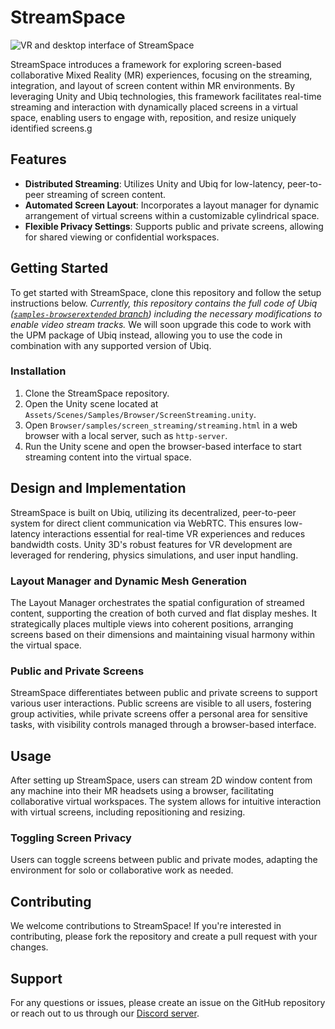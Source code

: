 # StreamSpace

![VR and desktop interface of StreamSpace](https://github.com/UCL-VR/StreamSpace/assets/1269004/4e2f73f9-3969-4dc9-969d-febbc95dab17)

StreamSpace introduces a framework for exploring screen-based collaborative Mixed Reality (MR) experiences, focusing on the streaming, integration, and layout of screen content within MR environments. By leveraging Unity and Ubiq technologies, this framework facilitates real-time streaming and interaction with dynamically placed screens in a virtual space, enabling users to engage with, reposition, and resize uniquely identified screens.g

## Features

- **Distributed Streaming**: Utilizes Unity and Ubiq for low-latency, peer-to-peer streaming of screen content.
- **Automated Screen Layout**: Incorporates a layout manager for dynamic arrangement of virtual screens within a customizable cylindrical space.
- **Flexible Privacy Settings**: Supports public and private screens, allowing for shared viewing or confidential workspaces.

## Getting Started

To get started with StreamSpace, clone this repository and follow the setup instructions below. *Currently, this repository contains the full code of Ubiq ([`samples-browserextended` branch](https://github.com/UCL-VR/ubiq/tree/samples-browserextended)) including the necessary modifications to enable video stream tracks.* We will soon upgrade this code to work with the UPM package of Ubiq instead, allowing you to use the code in combination with any supported version of Ubiq.

### Installation

1. Clone the StreamSpace repository.
2. Open the Unity scene located at `Assets/Scenes/Samples/Browser/ScreenStreaming.unity`.
3. Open `Browser/samples/screen_streaming/streaming.html` in a web browser with a local server, such as `http-server`.
4. Run the Unity scene and open the browser-based interface to start streaming content into the virtual space.

## Design and Implementation

StreamSpace is built on Ubiq, utilizing its decentralized, peer-to-peer system for direct client communication via WebRTC. This ensures low-latency interactions essential for real-time VR experiences and reduces bandwidth costs. Unity 3D's robust features for VR development are leveraged for rendering, physics simulations, and user input handling.

### Layout Manager and Dynamic Mesh Generation

The Layout Manager orchestrates the spatial configuration of streamed content, supporting the creation of both curved and flat display meshes. It strategically places multiple views into coherent positions, arranging screens based on their dimensions and maintaining visual harmony within the virtual space.

### Public and Private Screens

StreamSpace differentiates between public and private screens to support various user interactions. Public screens are visible to all users, fostering group activities, while private screens offer a personal area for sensitive tasks, with visibility controls managed through a browser-based interface.

## Usage

After setting up StreamSpace, users can stream 2D window content from any machine into their MR headsets using a browser, facilitating collaborative virtual workspaces. The system allows for intuitive interaction with virtual screens, including repositioning and resizing.

### Toggling Screen Privacy

Users can toggle screens between public and private modes, adapting the environment for solo or collaborative work as needed.

## Contributing

We welcome contributions to StreamSpace! If you're interested in contributing, please fork the repository and create a pull request with your changes.

## Support

For any questions or issues, please create an issue on the GitHub repository or reach out to us through our [Discord server](https://discord.gg/cZYzdcxAAB).